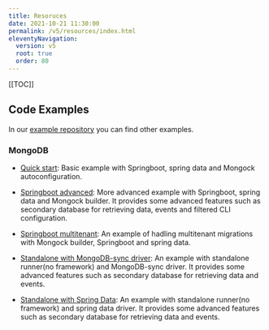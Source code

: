 ```yaml
---
title: Resoruces
date: 2021-10-21 11:30:00 
permalink: /v5/resources/index.html
eleventyNavigation:
  version: v5
  root: true
  order: 80
---
```


[[TOC]]


## Code Examples

In our  [example repository](https://github.com/cloudyrock/mongock-examples) you can find other examples.

### MongoDB

- [Quick start](https://github.com/mongock/mongock-examples/tree/develop/mongock-examples-mongodb/springboot-quickstart): Basic example with Springboot, spring data and Mongock autoconfiguration.

- [Springboot advanced](https://github.com/mongock/mongock-examples/tree/develop/mongock-examples-mongodb/springboot-advance): More advanced example with Springboot, spring data and Mongock builder. It provides some advanced features such as secondary database for retrieving data, events and filtered CLI configuration.

- [Springboot multitenant](https://github.com/mongock/mongock-examples/tree/develop/mongock-examples-mongodb/springboot-multitenant): An example of hadling multitenant migrations with Mongock builder, Springboot and spring data.
<!--It  requires [Mongock professional](/pro)-->

- [Standalone with MongoDB-sync driver](https://github.com/mongock/mongock-examples/tree/develop/mongock-examples-mongodb/standalone-mongodb-sync): An example with standalone runner(no framework) and MongoDB-sync driver. It provides some advanced features such as secondary database for retrieving data and events.

- [Standalone with Spring Data](https://github.com/mongock/mongock-examples/tree/develop/mongock-examples-mongodb/standalone-springdata): An example with standalone runner(no framework) and spring data driver. It provides some advanced features such as secondary database for retrieving data and events.